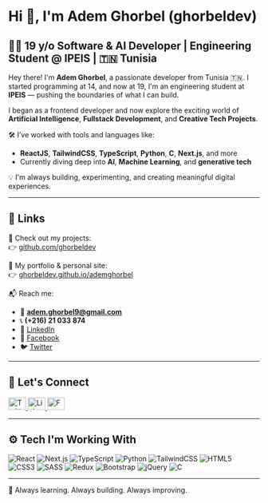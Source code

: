 # Hi 👋, I'm Adem Ghorbel (ghorbeldev)

## 👨‍💻 19 y/o Software & AI Developer | Engineering Student @ IPEIS | 🇹🇳 Tunisia

Hey there! I'm **Adem Ghorbel**, a passionate developer from Tunisia 🇹🇳. I started programming at 14, and now at 19, I'm an engineering student at **IPEIS** — pushing the boundaries of what I can build.

I began as a frontend developer and now explore the exciting world of **Artificial Intelligence**, **Fullstack Development**, and **Creative Tech Projects**.

🛠️ I’ve worked with tools and languages like:
- **ReactJS**, **TailwindCSS**, **TypeScript**, **Python**, **C**, **Next.js**, and more
- Currently diving deep into **AI**, **Machine Learning**, and **generative tech**

💡 I'm always building, experimenting, and creating meaningful digital experiences.

---

## 🔗 Links

📍 Check out my projects:  
👉 [github.com/ghorbeldev](https://www.github.com/ghorbeldev)

🧠 My portfolio & personal site:  
👉 [ghorbeldev.github.io/ademghorbel](https://ghorbeldev.github.io/ademghorbel/)

📬 Reach me:  
- 📧 **adem.ghorbel9@gmail.com**  
- 📞 **(+216) 21 033 874**  
- 💼 [LinkedIn](https://www.linkedin.com/in/adem-ghorbel-324659219/)  
- 📘 [Facebook](https://www.facebook.com/adem.ghorbel.98)  
- 🐦 [Twitter](https://twitter.com/ghorbel_adem)

---

## 🤝 Let's Connect

<p align="left">
  <a href="https://twitter.com/ghorbel_adem" target="_blank">
    <img src="https://raw.githubusercontent.com/rahuldkjain/github-profile-readme-generator/master/src/images/icons/Social/twitter.svg" alt="Twitter" height="25" width="35" />
  </a>
  <a href="https://www.linkedin.com/in/adem-ghorbel-324659219/" target="_blank">
    <img src="https://raw.githubusercontent.com/rahuldkjain/github-profile-readme-generator/master/src/images/icons/Social/linked-in-alt.svg" alt="LinkedIn" height="25" width="35" />
  </a>
  <a href="https://www.facebook.com/adem.ghorbel.98" target="_blank">
    <img src="https://raw.githubusercontent.com/rahuldkjain/github-profile-readme-generator/master/src/images/icons/Social/facebook.svg" alt="Facebook" height="25" width="35" />
  </a>
</p>

---

## ⚙️ Tech I'm Working With

![React](https://img.shields.io/badge/React-%2320232a.svg?style=for-the-badge&logo=react&logoColor=%2361DAFB)
![Next.js](https://img.shields.io/badge/Next.js-000000?style=for-the-badge&logo=nextdotjs&logoColor=white)
![TypeScript](https://img.shields.io/badge/TypeScript-%23007ACC.svg?style=for-the-badge&logo=typescript&logoColor=white)
![Python](https://img.shields.io/badge/Python-3670A0?style=for-the-badge&logo=python&logoColor=ffdd54)
![TailwindCSS](https://img.shields.io/badge/TailwindCSS-%2338B2AC.svg?style=for-the-badge&logo=tailwind-css&logoColor=white)
![HTML5](https://img.shields.io/badge/HTML5-%23E34F26.svg?style=for-the-badge&logo=html5&logoColor=white)
![CSS3](https://img.shields.io/badge/CSS3-%231572B6.svg?style=for-the-badge&logo=css3&logoColor=white)
![SASS](https://img.shields.io/badge/SASS-hotpink.svg?style=for-the-badge&logo=SASS&logoColor=white)
![Redux](https://img.shields.io/badge/Redux-%23593d88.svg?style=for-the-badge&logo=redux&logoColor=white)
![Bootstrap](https://img.shields.io/badge/Bootstrap-%23563D7C.svg?style=for-the-badge&logo=bootstrap&logoColor=white)
![jQuery](https://img.shields.io/badge/jQuery-%230769AD.svg?style=for-the-badge&logo=jquery&logoColor=white)
![C](https://img.shields.io/badge/C-00599C?style=for-the-badge&logo=c&logoColor=white)

---

🧠 Always learning. Always building. Always improving.

